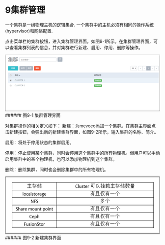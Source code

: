 # 9集群管理

一个集群是一组物理主机的逻辑集合. 一个集群中的主机必须有相同的操作系统(hypervisor)和网络配置.


点击菜单栏的集群按钮，进入集群管理界面，如图9-1所示。在集群管理界面，可以查看集群列表的信息，并对集群进行新建、启用、停用、删除等操作。

![png](../images/9-1.png "图9-1  集群管理界面")###### 图9-1  集群管理界面

对集群操作的相关定义如下：
新建：为mevoco添加一个集群。在集群主界面点击新建按钮，会弹出新的新建集群界面，如图9-2所示，输入集群的名称、简介。

启用：将处于停用状态的集群启用。

停用：停止使用某个集群，同时会停用这个集群中的所有物理机。但用户可以手动启用集群中的某个物理机，也可以添加物理机到这个集群。

删除：删除集群，同时也会删除集群中的所有物理机。

![png](../images/9-2.png "图9-2  新建集群界面")###### 图9-2  新建集群界面

